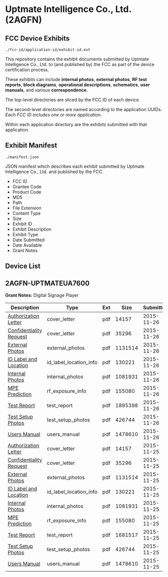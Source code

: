 # Uptmate Intelligence Co., Ltd. (2AGFN)
## FCC Device Exhibits

```
./fcc-id/application-id/exhibit-id.ext
```

This repository contains the exhibit documents submitted by Uptmate Intelligence Co., Ltd. to (and published by) the FCC as part of the device certification process.

These exhibits can include **internal photos**, **external photos**, **RF test reports**, **block diagrams**, **operational descriptions**, **schematics**, **user manuals**, and various **correspondence**.

The top-level directories are sliced by the FCC ID of each device.

The second-level directories are named according to the application UUIDs. *Each FCC ID includes one or more application.*

Within each application directory are the exhibits submitted with that application. 

## Exhibit Manifest

```
./manifest.json
```

JSON manifest which describes each exhibit submitted by Uptmate Intelligence Co., Ltd. and published by the FCC.

- FCC ID
- Grantee Code
- Product Code
- MD5
- Path
- File Extension
- Content Type
- Size
- Exhibit ID
- Exhibit Description
- Exhibit Type
- Date Submitted
- Date Available
- Grant Notes

## Device List
## 2AGFN-UPTMATEUA7600
**Grant Notes:** Digital Signage Player

| Description | Type | Ext | Size | Submitted | Available |
| ----------- | ---- | --- | ---- | --------- | --------- |
| [Authorization Letter](2AGFN-UPTMATEUA7600/0e5fc8f13145993239fc5c884c97573a/2823003.pdf) | cover_letter | pdf | 14157 | 2015-11-26 | 2015-11-26 |
| [Confidentiality Request](2AGFN-UPTMATEUA7600/0e5fc8f13145993239fc5c884c97573a/2823004.pdf) | cover_letter | pdf | 35296 | 2015-11-26 | 2015-11-26 |
| [External Photos](2AGFN-UPTMATEUA7600/0e5fc8f13145993239fc5c884c97573a/2823006.pdf) | external_photos | pdf | 1131514 | 2015-11-26 | 2015-11-26 |
| [ID Label and Location](2AGFN-UPTMATEUA7600/0e5fc8f13145993239fc5c884c97573a/2823007.pdf) | id_label_location_info | pdf | 130221 | 2015-11-26 | 2015-11-26 |
| [Internal Photos](2AGFN-UPTMATEUA7600/0e5fc8f13145993239fc5c884c97573a/2823008.pdf) | internal_photos | pdf | 1081931 | 2015-11-26 | 2015-11-26 |
| [MPE Prediction](2AGFN-UPTMATEUA7600/0e5fc8f13145993239fc5c884c97573a/2823011.pdf) | rf_exposure_info | pdf | 155080 | 2015-11-26 | 2015-11-26 |
| [Test Report](2AGFN-UPTMATEUA7600/0e5fc8f13145993239fc5c884c97573a/2823026.pdf) | test_report | pdf | 1895398 | 2015-11-26 | 2015-11-26 |
| [Test Setup Photos](2AGFN-UPTMATEUA7600/0e5fc8f13145993239fc5c884c97573a/2823014.pdf) | test_setup_photos | pdf | 426744 | 2015-11-26 | 2015-11-26 |
| [Users Manual](2AGFN-UPTMATEUA7600/0e5fc8f13145993239fc5c884c97573a/2823015.pdf) | users_manual | pdf | 1478610 | 2015-11-26 | 2015-11-26 |
| [Authorization Letter](2AGFN-UPTMATEUA7600/bea288075da41ffa55016d8372449edd/2823003.pdf) | cover_letter | pdf | 14157 | 2015-11-25 | 2015-11-25 |
| [Confidentiality Request](2AGFN-UPTMATEUA7600/bea288075da41ffa55016d8372449edd/2823004.pdf) | cover_letter | pdf | 35296 | 2015-11-25 | 2015-11-25 |
| [External Photos](2AGFN-UPTMATEUA7600/bea288075da41ffa55016d8372449edd/2823006.pdf) | external_photos | pdf | 1131514 | 2015-11-25 | 2015-11-25 |
| [ID Label and Location](2AGFN-UPTMATEUA7600/bea288075da41ffa55016d8372449edd/2823007.pdf) | id_label_location_info | pdf | 130221 | 2015-11-25 | 2015-11-25 |
| [Internal Photos](2AGFN-UPTMATEUA7600/bea288075da41ffa55016d8372449edd/2823008.pdf) | internal_photos | pdf | 1081931 | 2015-11-25 | 2015-11-25 |
| [MPE Prediction](2AGFN-UPTMATEUA7600/bea288075da41ffa55016d8372449edd/2823011.pdf) | rf_exposure_info | pdf | 155080 | 2015-11-25 | 2015-11-25 |
| [Test Report](2AGFN-UPTMATEUA7600/bea288075da41ffa55016d8372449edd/2823013.pdf) | test_report | pdf | 1681517 | 2015-11-25 | 2015-11-25 |
| [Test Setup Photos](2AGFN-UPTMATEUA7600/bea288075da41ffa55016d8372449edd/2823014.pdf) | test_setup_photos | pdf | 426744 | 2015-11-25 | 2015-11-25 |
| [Users Manual](2AGFN-UPTMATEUA7600/bea288075da41ffa55016d8372449edd/2823015.pdf) | users_manual | pdf | 1478610 | 2015-11-25 | 2015-11-25 |
